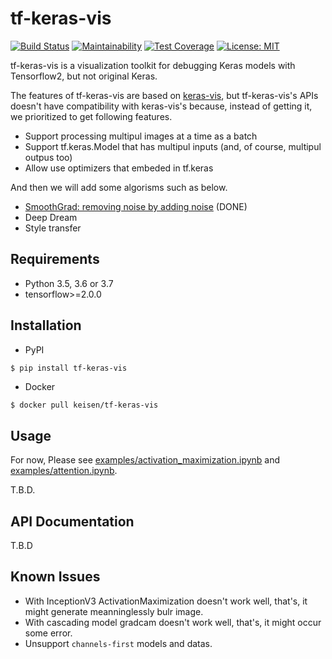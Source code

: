 # tf-keras-vis
[![Build Status](https://travis-ci.org/keisen/tf-keras-vis.svg?branch=master)](https://travis-ci.org/keisen/tf-keras-vis)
[![Maintainability](https://api.codeclimate.com/v1/badges/4c9aa58cc5571aedac69/maintainability)](https://codeclimate.com/github/keisen/tf-keras-vis/maintainability)
[![Test Coverage](https://api.codeclimate.com/v1/badges/4c9aa58cc5571aedac69/test_coverage)](https://codeclimate.com/github/keisen/tf-keras-vis/test_coverage)
[![License: MIT](https://img.shields.io/badge/License-MIT-yellow.svg)](https://opensource.org/licenses/MIT)

tf-keras-vis is a visualization toolkit for debugging Keras models with Tensorflow2, but not original Keras.

The features of tf-keras-vis are based on [keras-vis](https://github.com/raghakot/keras-vis), but tf-keras-vis's APIs doesn't have compatibility with keras-vis's because, instead of getting it, we prioritized to get following features.

- Support processing multipul images at a time as a batch
- Support tf.keras.Model that has multipul inputs (and, of course, multipul outpus too)
- Allow use optimizers that embeded in tf.keras

And then we will add some algorisms such as below.

- [SmoothGrad: removing noise by adding noise](https://arxiv.org/pdf/1706.03825.pdf) (DONE)
- Deep Dream
- Style transfer


## Requirements

* Python 3.5, 3.6 or 3.7
* tensorflow>=2.0.0


## Installation

* PyPI

```bash
$ pip install tf-keras-vis
```

* Docker

```
$ docker pull keisen/tf-keras-vis
```

## Usage

For now, Please see [examples/activation_maximization.ipynb](https://github.com/keisen/tf-keras-vis/blob/master/examples/activation_maximization.ipynb) and [examples/attention.ipynb](https://github.com/keisen/tf-keras-vis/blob/master/examples/attention.ipynb).

T.B.D.


## API Documentation

T.B.D


## Known Issues

* With InceptionV3 ActivationMaximization doesn't work well, that's, it might generate meanninglessly bulr image.
* With cascading model gradcam doesn't work well, that's, it might occur some error.
* Unsupport `channels-first` models and datas.
